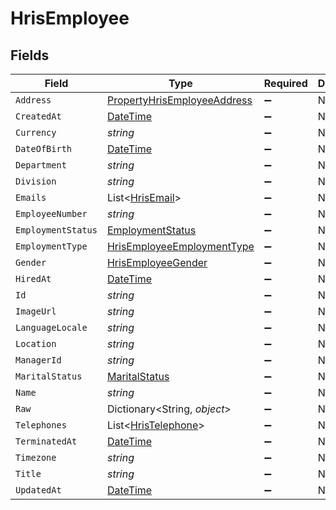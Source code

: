 # HrisEmployee


## Fields

| Field                                                                                 | Type                                                                                  | Required                                                                              | Description                                                                           |
| ------------------------------------------------------------------------------------- | ------------------------------------------------------------------------------------- | ------------------------------------------------------------------------------------- | ------------------------------------------------------------------------------------- |
| `Address`                                                                             | [PropertyHrisEmployeeAddress](../../Models/Components/PropertyHrisEmployeeAddress.md) | :heavy_minus_sign:                                                                    | N/A                                                                                   |
| `CreatedAt`                                                                           | [DateTime](https://learn.microsoft.com/en-us/dotnet/api/system.datetime?view=net-5.0) | :heavy_minus_sign:                                                                    | N/A                                                                                   |
| `Currency`                                                                            | *string*                                                                              | :heavy_minus_sign:                                                                    | N/A                                                                                   |
| `DateOfBirth`                                                                         | [DateTime](https://learn.microsoft.com/en-us/dotnet/api/system.datetime?view=net-5.0) | :heavy_minus_sign:                                                                    | N/A                                                                                   |
| `Department`                                                                          | *string*                                                                              | :heavy_minus_sign:                                                                    | N/A                                                                                   |
| `Division`                                                                            | *string*                                                                              | :heavy_minus_sign:                                                                    | N/A                                                                                   |
| `Emails`                                                                              | List<[HrisEmail](../../Models/Components/HrisEmail.md)>                               | :heavy_minus_sign:                                                                    | N/A                                                                                   |
| `EmployeeNumber`                                                                      | *string*                                                                              | :heavy_minus_sign:                                                                    | N/A                                                                                   |
| `EmploymentStatus`                                                                    | [EmploymentStatus](../../Models/Components/EmploymentStatus.md)                       | :heavy_minus_sign:                                                                    | N/A                                                                                   |
| `EmploymentType`                                                                      | [HrisEmployeeEmploymentType](../../Models/Components/HrisEmployeeEmploymentType.md)   | :heavy_minus_sign:                                                                    | N/A                                                                                   |
| `Gender`                                                                              | [HrisEmployeeGender](../../Models/Components/HrisEmployeeGender.md)                   | :heavy_minus_sign:                                                                    | N/A                                                                                   |
| `HiredAt`                                                                             | [DateTime](https://learn.microsoft.com/en-us/dotnet/api/system.datetime?view=net-5.0) | :heavy_minus_sign:                                                                    | N/A                                                                                   |
| `Id`                                                                                  | *string*                                                                              | :heavy_minus_sign:                                                                    | N/A                                                                                   |
| `ImageUrl`                                                                            | *string*                                                                              | :heavy_minus_sign:                                                                    | N/A                                                                                   |
| `LanguageLocale`                                                                      | *string*                                                                              | :heavy_minus_sign:                                                                    | N/A                                                                                   |
| `Location`                                                                            | *string*                                                                              | :heavy_minus_sign:                                                                    | N/A                                                                                   |
| `ManagerId`                                                                           | *string*                                                                              | :heavy_minus_sign:                                                                    | N/A                                                                                   |
| `MaritalStatus`                                                                       | [MaritalStatus](../../Models/Components/MaritalStatus.md)                             | :heavy_minus_sign:                                                                    | N/A                                                                                   |
| `Name`                                                                                | *string*                                                                              | :heavy_minus_sign:                                                                    | N/A                                                                                   |
| `Raw`                                                                                 | Dictionary<String, *object*>                                                          | :heavy_minus_sign:                                                                    | N/A                                                                                   |
| `Telephones`                                                                          | List<[HrisTelephone](../../Models/Components/HrisTelephone.md)>                       | :heavy_minus_sign:                                                                    | N/A                                                                                   |
| `TerminatedAt`                                                                        | [DateTime](https://learn.microsoft.com/en-us/dotnet/api/system.datetime?view=net-5.0) | :heavy_minus_sign:                                                                    | N/A                                                                                   |
| `Timezone`                                                                            | *string*                                                                              | :heavy_minus_sign:                                                                    | N/A                                                                                   |
| `Title`                                                                               | *string*                                                                              | :heavy_minus_sign:                                                                    | N/A                                                                                   |
| `UpdatedAt`                                                                           | [DateTime](https://learn.microsoft.com/en-us/dotnet/api/system.datetime?view=net-5.0) | :heavy_minus_sign:                                                                    | N/A                                                                                   |